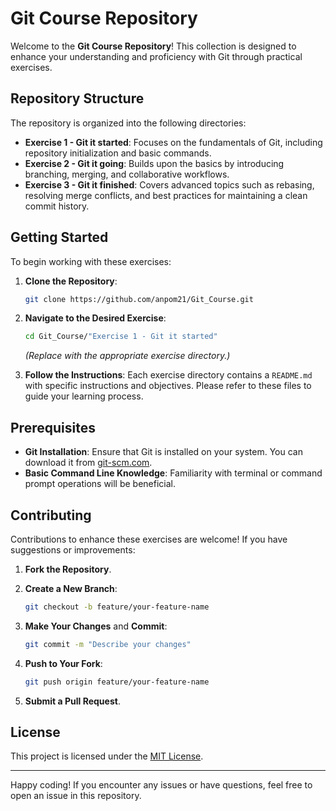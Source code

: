 

# Git Course Repository

Welcome to the **Git Course Repository**! This collection is designed to enhance your understanding and proficiency with Git through practical exercises.

## Repository Structure

The repository is organized into the following directories:

- **Exercise 1 - Git it started**: Focuses on the fundamentals of Git, including repository initialization and basic commands.
- **Exercise 2 - Git it going**: Builds upon the basics by introducing branching, merging, and collaborative workflows.
- **Exercise 3 - Git it finished**: Covers advanced topics such as rebasing, resolving merge conflicts, and best practices for maintaining a clean commit history.

## Getting Started

To begin working with these exercises:

1. **Clone the Repository**:
   ```bash
   git clone https://github.com/anpom21/Git_Course.git
   ```

2. **Navigate to the Desired Exercise**:
   ```bash
   cd Git_Course/"Exercise 1 - Git it started"
   ```
   *(Replace with the appropriate exercise directory.)*

3. **Follow the Instructions**:
   Each exercise directory contains a `README.md` with specific instructions and objectives. Please refer to these files to guide your learning process.

## Prerequisites

- **Git Installation**: Ensure that Git is installed on your system. You can download it from [git-scm.com](https://git-scm.com/).
- **Basic Command Line Knowledge**: Familiarity with terminal or command prompt operations will be beneficial.

## Contributing

Contributions to enhance these exercises are welcome! If you have suggestions or improvements:

1. **Fork the Repository**.

2. **Create a New Branch**:
   ```bash
   git checkout -b feature/your-feature-name
   ```

3. **Make Your Changes** and **Commit**:
   ```bash
   git commit -m "Describe your changes"
   ```

4. **Push to Your Fork**:
   ```bash
   git push origin feature/your-feature-name
   ```

5. **Submit a Pull Request**.

## License

This project is licensed under the [MIT License](LICENSE).

---

Happy coding! If you encounter any issues or have questions, feel free to open an issue in this repository.

